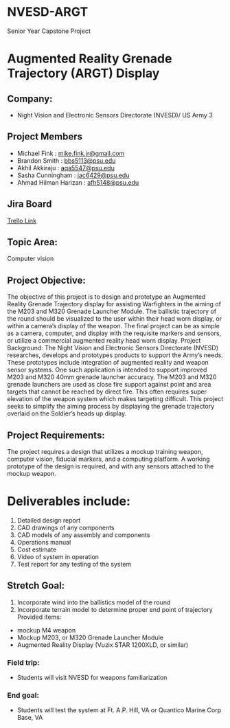# NVESD-ARGT
Senior Year Capstone Project

# Augmented Reality Grenade Trajectory (ARGT) Display

## Company: 
- Night Vision and Electronic Sensors Directorate (NVESD)/ US Army 3

## Project Members
- Michael Fink : mike.fink.jr@gmail.com
- Brandon Smith : bbs5113@psu.edu
- Akhil Akkiraju : aqa5547@psu.edu
- Sasha Cunningham : jac6429@psu.edu
- Ahmad Hilman Harizan : afh5148@psu.edu

## Jira Board
[Trello Link](https://trello.com/b/4SMS08N9/nvesd-argt)

## Topic Area:
Computer vision
## Project Objective:
The objective of this project is to design and prototype an Augmented Reality Grenade Trajectory display for assisting Warfighters in the aiming of the M203 and M320 Grenade Launcher Module. The ballistic trajectory of the round should be visualized to the user within their head worn display, or within a camera’s display of the weapon. The final project can be as simple as a camera, computer, and display with the requisite markers and sensors, or utilize a commercial augmented reality head worn display. Project Background: The Night Vision and Electronic Sensors Directorate (NVESD) researches, develops and prototypes products to support the Army’s needs. These prototypes include integration of augmented reality and weapon sensor systems. One such application is intended to support improved M203 and M320 40mm grenade launcher accuracy. The M203 and M320 grenade launchers are used as close fire support against point and area targets that cannot be reached by direct fire. This often requires super elevation of the weapon system which makes targeting difficult. This project seeks to simplify the aiming process by displaying the grenade trajectory overlaid on the Soldier’s heads up display. 

## Project Requirements:
The project requires a design that utilizes a mockup training weapon, computer vision, fiducial markers, and a computing platform. A working prototype of the design is required, and with any sensors attached to the mockup weapon. 



# Deliverables include:
  1.	Detailed design report
  2.	CAD drawings of any components
  3.	CAD models of any assembly and components
  4.	Operations manual
  5.	Cost estimate
  6.	Video of system in operation
  7.	Test report for any testing of the system

## Stretch Goal:
  1. Incorporate wind into the ballistics model of the round 
  2. Incorporate terrain model to determine proper end point of trajectory Provided items:
- mockup M4 weapon 
- Mockup M203, or M320 Grenade Launcher Module 
- Augmented Reality Display (Vuzix STAR 1200XLD, or similar)
### Field trip:
- Students will visit NVESD for weapons familiarization 
### End goal:
- Students will test the system at Ft. A.P. Hill, VA or Quantico Marine Corp Base, VA
